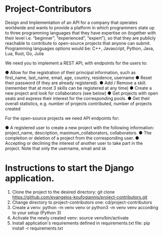 # Project-Contributors
Design and Implementation of an API for a company that operates worldwide and wants to provide a platform in which programmers state up to three programming languages that they have expertise on (together with their level i.e. “beginner”, “experienced”, “expert”), so that they are publicly reachable to contribute to open-source projects that anyone can submit. Programming languages options would be:  C++, Javascript, Python, Java, Lua, Rust, Go, Julia

We need you to implement a REST API, with endpoints for the users to:

  ● Allow for the registration of their principal information, such as first_name, last_name,
    email, age, country, residence, username
  ● Reset their password (if they are already registered).
  ● Add / Remove a skill. (remember that at most 3 skills can be registered at any time)
  ● Create a new project and look for collaborators (see below)
  ● Get projects with open seats and express their interest for the corresponding pools.
  ● Get their overall statistics, e.g. number of projects contributed, number of projects created
  
For the open-source projects we need API endpoints for:

  ● A registered user to create a new project with the following information: project_name,
    description, maximum_collaborators, collaborators.
  ● The completion or deletion of a project from the corresponding user.
  ● Accepting or declining the interest of another user to take part in the project. Note that
    only the username, email and sk

# Instructions to start the Django application.
1) Clone the project to the desired directory: git clone https://github.com/evangelos-koufogiannis/project-contributors.git
2) Change directory to project-contributors one: cd/project-contributors
3) Create a venv: python -m venv venv or python3 -m venv venv according to your setup (Python 3)
4) Activate the newly created venv: source venv/bin/activate
5) Install application's requirements defined in requirements.txt file: pip install -r requirements.txt

